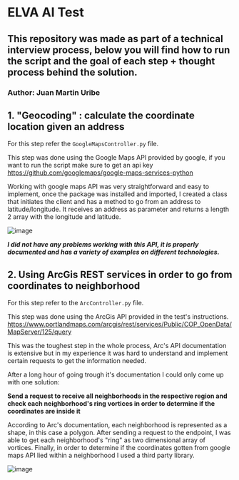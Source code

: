 # ELVA AI Test
## This repository was made as part of a technical interview process, below you will find how to run the script and the goal of each step + thought process behind the solution.
### Author: Juan Martin Uribe

## 1. "Geocoding" : calculate the coordinate location given an address
For this step refer the `GoogleMapsController.py` file.

This step was done using the Google Maps API provided by google, if you want to run the script make sure to get an api key 
https://github.com/googlemaps/google-maps-services-python

Working with google maps API was very straightforward and easy to implement, once the package was installed and imported, I created a class that initiates the client and has a method to go from an address to latitude/longitude. It receives an address as parameter and returns a length 2 array with the longitude and latitude.

![image](https://github.com/JuanMartinUribe/ELVATest/assets/53051383/ec1a9fc6-1549-478d-be36-96e5fe327d12)

**_I did not have any problems working with this API, it is properly documented and has a variety of examples on different technologies._**
## 2. Using ArcGis REST services in order to go from coordinates to neighborhood
For this step refer to the `ArcController.py` file.

This step was done using the ArcGis API provided in the test's instructions. 
https://www.portlandmaps.com/arcgis/rest/services/Public/COP_OpenData/MapServer/125/query

This was the toughest step in the whole process, Arc's API documentation is extensive but in my experience it was hard to understand and implement certain requests to get the information needed.

After a long hour of going trough it's documentation I could only come up with one solution: 

**Send a request to receive all neighborhoods in the respective region and check each neighborhood's ring vortices in order to determine if the coordinates are inside it**

According to Arc's documentation, each neighborhood is represented as a shape, in this case a polygon. After sending a request to the endpoint, I was able to get each neighborhood's "ring" as two dimensional array of vortices. Finally, in order to determine if the coordinates gotten from google maps API lied within a neighborhood I used a third party library.

![image](https://github.com/JuanMartinUribe/ELVATest/assets/53051383/8a5954e0-9be0-4fe7-ba20-bb6cf66610fc)
